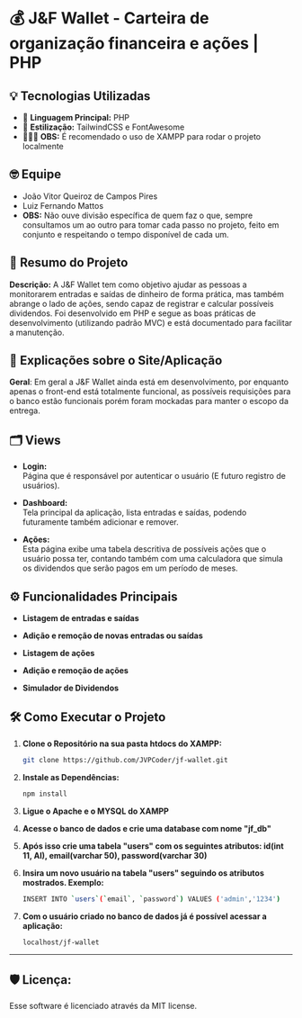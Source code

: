 # 💰 J&F Wallet - Carteira de organização financeira e ações | PHP

## 💡 Tecnologias Utilizadas

- 🚀 **Linguagem Principal:** PHP
- 🎨 **Estilização:** TailwindCSS e FontAwesome
- 🧑🏻‍💻 **OBS:** É recomendado o uso de XAMPP para rodar o projeto localmente

## 🤓 Equipe

- João Vitor Queiroz de Campos Pires
- Luiz Fernando Mattos
- **OBS:** Não ouve divisão específica de quem faz o que, sempre consultamos um ao outro para tomar cada passo no projeto, feito em conjunto e respeitando o tempo disponível de cada um.

## 📝 Resumo do Projeto

**Descrição:** 
A J&F Wallet tem como objetivo ajudar as pessoas a monitorarem  entradas e saídas de dinheiro de forma prática, mas também abrange o lado de ações, sendo capaz de registrar e calcular possíveis dividendos. 
Foi desenvolvido em PHP e segue as boas práticas de desenvolvimento (utilizando padrão MVC) e está documentado para facilitar a manutenção.

## 🤔 Explicações sobre o Site/Aplicação

**Geral**: Em geral a J&F Wallet ainda está em desenvolvimento, por enquanto apenas o front-end está totalmente funcional, as possíveis requisições para o banco estão funcionais porém foram mockadas para manter o escopo da entrega.

## 🗂️ Views

- **Login:**  
  Página que é responsável por autenticar o usuário (E futuro registro de usuários).

- **Dashboard:**  
  Tela principal da aplicação, lista entradas e saídas, podendo futuramente também adicionar e remover.

- **Ações:**  
  Esta página exibe uma tabela descritiva de possíveis ações que o usuário possa ter, contando também com uma calculadora que simula os dividendos que serão pagos em um período de meses.

## ⚙️ Funcionalidades Principais

- **Listagem de entradas e saídas**

- **Adição e remoção de novas entradas ou saídas**

- **Listagem de ações**

- **Adição e remoção de ações**

- **Simulador de Dividendos**

## 🛠️ Como Executar o Projeto

1. **Clone o Repositório na sua pasta htdocs do XAMPP:**
   ```bash
   git clone https://github.com/JVPCoder/jf-wallet.git
   ```

2. **Instale as Dependências:**
   ```bash
   npm install
   ```

3. **Ligue o Apache e o MYSQL do XAMPP**

4. **Acesse o banco de dados e crie uma database com nome "jf_db"**  

5. **Após isso crie uma tabela "users" com os seguintes atributos: id(int 11, AI), email(varchar 50), password(varchar 30)**

6. **Insira um novo usuário na tabela "users" seguindo os atributos mostrados. Exemplo:**
   ```bash
   INSERT INTO `users`(`email`, `password`) VALUES ('admin','1234')
   ```   

7. **Com o usuário criado no banco de dados já é possível acessar a aplicação:**
   ```bash
   localhost/jf-wallet
   ```

---

## 🛡️ Licença:
Esse software é licenciado através da MIT license.

